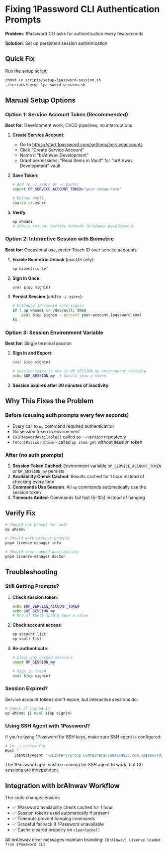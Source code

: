 # Fixing 1Password CLI Authentication Prompts

**Problem**: 1Password CLI asks for authentication every few seconds

**Solution**: Set up persistent session authentication

## Quick Fix

Run the setup script:

```bash
chmod +x scripts/setup-1password-session.sh
./scripts/setup-1password-session.sh
```

## Manual Setup Options

### Option 1: Service Account Token (Recommended)

**Best for**: Development work, CI/CD pipelines, no interruptions

1. **Create Service Account**:
   - Go to https://start.1password.com/settings/serviceaccounts
   - Click "Create Service Account"
   - Name it "brAInwav Development"
   - Grant permissions: "Read Items in Vault" for "brAInwav Development" vault

2. **Save Token**:
   ```bash
   # Add to ~/.zshrc or ~/.bashrc
   export OP_SERVICE_ACCOUNT_TOKEN="your-token-here"
   
   # Reload shell
   source ~/.zshrc
   ```

3. **Verify**:
   ```bash
   op whoami
   # Should return: Service Account (brAInwav Development)
   ```

### Option 2: Interactive Session with Biometric

**Best for**: Occasional use, prefer Touch ID over service accounts

1. **Enable Biometric Unlock** (macOS only):
   ```bash
   op biometric set
   ```

2. **Sign In Once**:
   ```bash
   eval $(op signin)
   ```

3. **Persist Session** (add to `~/.zshrc`):
   ```bash
   # brAInwav 1Password auto-signin
   if ! op whoami &> /dev/null; then
       eval $(op signin --account your-account.1password.com)
   fi
   ```

### Option 3: Session Environment Variable

**Best for**: Single terminal session

1. **Sign In and Export**:
   ```bash
   eval $(op signin)
   
   # Session token is now in OP_SESSION_my environment variable
   echo $OP_SESSION_my  # Should show a token
   ```

2. **Session expires after 30 minutes of inactivity**

## Why This Fixes the Problem

### Before (causing auth prompts every few seconds)
- Every call to `op` command required authentication
- No session token in environment
- `is1PasswordAvailable()` called `op --version` repeatedly
- `fetch1PasswordItem()` called `op item get` without session token

### After (no auth prompts)
1. **Session Token Cached**: Environment variable `OP_SERVICE_ACCOUNT_TOKEN` or `OP_SESSION_my` persists
2. **Availability Check Cached**: Results cached for 1 hour instead of checking every time
3. **Commands Use Session**: All `op` commands automatically use the session token
4. **Timeouts Added**: Commands fail fast (5-10s) instead of hanging

## Verify Fix

```bash
# Should not prompt for auth
op whoami

# Should work without prompts
pnpm license-manager info

# Should show cached availability
pnpm license-manager doctor
```

## Troubleshooting

### Still Getting Prompts?

1. **Check session token**:
   ```bash
   echo $OP_SERVICE_ACCOUNT_TOKEN
   echo $OP_SESSION_my
   # One of these should have a value
   ```

2. **Check account access**:
   ```bash
   op account list
   op vault list
   ```

3. **Re-authenticate**:
   ```bash
   # Clear any cached sessions
   unset OP_SESSION_my
   
   # Sign in fresh
   eval $(op signin)
   ```

### Session Expired?

Service account tokens don't expire, but interactive sessions do:

```bash
# Check if signed in
op whoami || eval $(op signin)
```

### Using SSH Agent with 1Password?

If you're using 1Password for SSH keys, make sure SSH agent is configured:

```bash
# In ~/.ssh/config
Host *
    IdentityAgent "~/Library/Group Containers/2BUA8C4S2C.com.1password/t/agent.sock"
```

The 1Password app must be running for SSH agent to work, but CLI sessions are independent.

## Integration with brAInwav Workflow

The code changes ensure:
- ✅ 1Password availability check cached for 1 hour
- ✅ Session tokens used automatically if present
- ✅ Timeouts prevent hanging commands
- ✅ Graceful fallback if 1Password unavailable
- ✅ Cache cleared properly on `clearCache()`

All brAInwav error messages maintain branding: `[brAInwav] License loaded from 1Password CLI`
